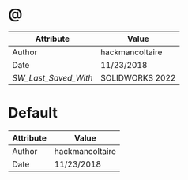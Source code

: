 # @
| Attribute | Value |
| ---  | ---     |
| Author | hackmancoltaire |
| Date | 11/23/2018 |
| _SW_Last_Saved_With_ | SOLIDWORKS 2022 |
# Default
| Attribute | Value |
| ---  | ---     |
| Author | hackmancoltaire |
| Date | 11/23/2018 |
